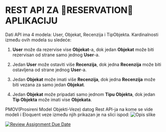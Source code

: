 # REST API ZA 📝RESERVATION📝 APLIKACIJU

Dati API ima 4 modela: User, Objekat, Recenzija i TipObjekta. Kardinalnosti između ovih modela su sledeće:

1. **User** može da rezervise vise **Objekat**-a, dok jedan **Objekat** može biti rezervisan od strane samo jednog **User**-a.

2. Jedan **User** može ostaviti više **Recenzija**, dok jedna **Recenzija** može biti ostavljena od strane jednog **User**-a.

3. Jedan **Objekat** može imati više **Recenzija**, dok jedna **Recenzija** može biti vezana za samo jedan **Objekat**.

4. Jedan **Objekat** može pripadati samo jednom **Tipu Objekta**, dok jedan **Tip Objekta** može imati vise **Objekata**.

PMOV(Prosireni Model Objekti-Veze) datog Rest API-ja na kome se vide modeli i Eloquent veze između njih prikazan je na slici ispod:
![Opis slike](https://i.postimg.cc/CKXPLxpG/RESERVATIONS-APP.png)






[![Review Assignment Due Date](https://classroom.github.com/assets/deadline-readme-button-24ddc0f5d75046c5622901739e7c5dd533143b0c8e959d652212380cedb1ea36.svg)](https://classroom.github.com/a/1IMeAlJr)
